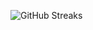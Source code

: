 ![GitHub Streaks](https://github-streaks-mqc9.onrender.com/streak/happilli/image?theme=midnight&cache_bust=1743666052&lang=ja)
